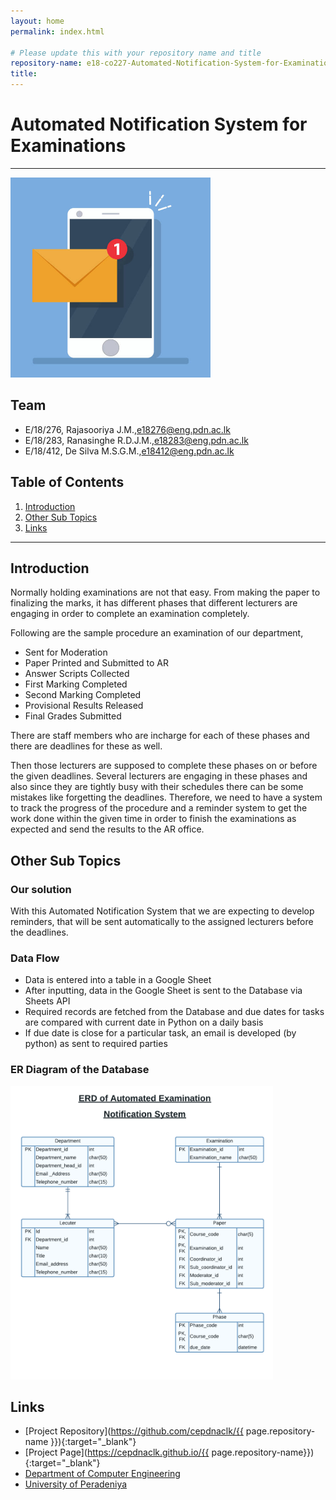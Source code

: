 ```yaml
---
layout: home
permalink: index.html

# Please update this with your repository name and title
repository-name: e18-co227-Automated-Notification-System-for-Examinations
title:
---
```


[comment]: # "This is the standard layout for the project, but you can clean this and use your own template"

# Automated Notification System for Examinations

---
<div class="figure container">
<img class="mx-auto d-block" src="./images/sample.jpg" alt="Sample Image" width="320"/>
<p class="caption text-center"></p>
</div>



## Team
-  E/18/276, Rajasooriya J.M.,[e18276@eng.pdn.ac.lk](mailto:e18276@eng.pdn.ac.lk)
-  E/18/283, Ranasinghe R.D.J.M.,[e18283@eng.pdn.ac.lk](mailto:e18283@eng.pdn.ac.lk)
-  E/18/412, De Silva M.S.G.M.,[e18412@eng.pdn.ac.lk](mailto:e18412@eng.pdn.ac.lk)

## Table of Contents
1. [Introduction](#introduction)
2. [Other Sub Topics](#other-sub-topics)
3. [Links](#links)

---

## Introduction

Normally holding examinations are not that easy. From making the paper to finalizing the marks, it has different phases that different lecturers are engaging in order to complete an examination completely.

Following are the sample procedure an examination of our department,

- Sent for Moderation
- Paper Printed and Submitted to AR
- Answer Scripts Collected
- First Marking Completed
- Second Marking Completed
- Provisional Results Released
- Final Grades Submitted


There are staff members who are incharge for each of these phases and there are deadlines for these as well.

Then those lecturers are supposed to complete these phases on or before the given deadlines. Several lecturers are engaging in these phases and also since they are tightly busy with their schedules there can be some mistakes like forgetting the deadlines. Therefore, we need to have a system to track the progress of the procedure and a reminder system to get the work done within the given time in order to finish the examinations as expected and send the results to the AR office. 


## Other Sub Topics
### Our solution

With this Automated Notification System that we are expecting to develop reminders, that will be sent automatically to the assigned lecturers before the deadlines.


### Data Flow

 - Data is entered into a table in a Google Sheet
 - After inputting, data in the Google Sheet is sent to the Database via Sheets API
 - Required records are fetched from the Database and due dates for tasks are compared with current date in Python on a daily basis
 - If due date is close for a particular task, an email is developed (by python) as sent to required parties

### ER Diagram of the Database

<div class="figure container">
<img class="mx-auto d-block" src="./images/er_diagram.png" alt="ER Diagram" width="420"/>
<p class="caption text-center"></p>
</div>

## Links

- [Project Repository](https://github.com/cepdnaclk/{{ page.repository-name }}){:target="_blank"}
- [Project Page](https://cepdnaclk.github.io/{{ page.repository-name}}){:target="_blank"}
- [Department of Computer Engineering](http://www.ce.pdn.ac.lk/)
- [University of Peradeniya](https://eng.pdn.ac.lk/)


[//]: # (Please refer this to learn more about Markdown syntax)
[//]: # (https://github.com/adam-p/markdown-here/wiki/Markdown-Cheatsheet)
